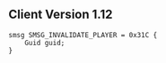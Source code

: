 ## Client Version 1.12

```rust,ignore
smsg SMSG_INVALIDATE_PLAYER = 0x31C {
    Guid guid;    
}

```
